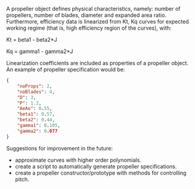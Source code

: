 A propeller object defines physical characteristics, namely: number of propellers, number of blades, diameter and expanded area ratio. Furthermore, efficiency data is linearized from Kt, Kq curves for expected working regime (that is, high efficiency region of the curves), with:

Kt = beta1 - beta2\*J

Kq = gamma1 - gamma2\*J

Linearization coefficients are included as properties of a propeller object. An example of propeller specification would be:
```json
{
	"noProps": 2,
	"noBlades": 4,
	"D": 3,
	"P": 1.2,
	"AeAo": 0.55,
	"beta1": 0.57,
	"beta2": 0.44,
	"gamma1": 0.105,
	"gamma2": 0.077
}
```

Suggestions for improvement in the future:
* approximate curves with higher order polynomials.
* create a script to automatically generate propeller specifications.
* create a propeller constructor/prototype with methods for controlling pitch.
